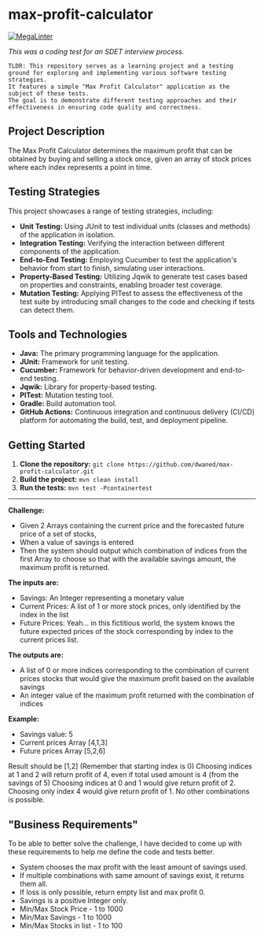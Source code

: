 # max-profit-calculator
[![MegaLinter](https://github.com/dwaned/max-profit-calculator/actions/workflows/mega-linter.yml/badge.svg)](https://github.com/dwaned/max-profit-calculator/actions/workflows/mega-linter.yml)

_This was a coding test for an SDET interview process._

```
TLDR: This repository serves as a learning project and a testing ground for exploring and implementing various software testing strategies.
It features a simple "Max Profit Calculator" application as the subject of these tests.
The goal is to demonstrate different testing approaches and their effectiveness in ensuring code quality and correctness.
```

## Project Description

The Max Profit Calculator determines the maximum profit that can be obtained by buying and selling a stock once, given an array of stock prices where each index represents a point in time.

## Testing Strategies

This project showcases a range of testing strategies, including:

* **Unit Testing:** Using JUnit to test individual units (classes and methods) of the application in isolation.
* **Integration Testing:**  Verifying the interaction between different components of the application.
* **End-to-End Testing:** Employing Cucumber to test the application's behavior from start to finish, simulating user interactions.
* **Property-Based Testing:** Utilizing Jqwik to generate test cases based on properties and constraints, enabling broader test coverage.
* **Mutation Testing:** Applying PITest to assess the effectiveness of the test suite by introducing small changes to the code and checking if tests can detect them.

## Tools and Technologies

* **Java:** The primary programming language for the application.
* **JUnit:**  Framework for unit testing.
* **Cucumber:** Framework for behavior-driven development and end-to-end testing.
* **Jqwik:**  Library for property-based testing.
* **PITest:**  Mutation testing tool.
* **Gradle:** Build automation tool.
* **GitHub Actions:**  Continuous integration and continuous delivery (CI/CD) platform for automating the build, test, and deployment pipeline.

## Getting Started

1. **Clone the repository:** `git clone https://github.com/dwaned/max-profit-calculator.git`
2. **Build the project:**  `mvn clean install`
3. **Run the tests:** `mvn test -Pcontainertest`

-----

**Challenge:**
- Given 2 Arrays containing the current price and the forecasted future price of a set of stocks,
- When a value of savings is entered
- Then the system should output which combination of indices from the first Array to choose so that with the available savings amount, the maximum profit is returned.

**The inputs are:**
- Savings: An Integer representing a monetary value
- Current Prices: A list of 1 or more stock prices, only identified by the index in the list
- Future Prices: Yeah... in this fictitious world, the system knows the future expected prices of the stock
    corresponding by index to the current prices list.

**The outputs are:**
- A list of 0 or more indices corresponding to the combination of current prices stocks that would give the
    maximum profit based on the available savings
- An integer value of the maximum profit returned with the combination of indices

**Example:**

- Savings value: 5
- Current prices Array [4,1,3]
- Future prices Array [5,2,6]

Result should be [1,2] (Remember that starting index is 0)
Choosing indices at 1 and 2 will return profit of 4, even if total used amount is 4 (from the savings of 5)
Choosing indices at 0 and 1 would give return profit of 2.
Choosing only index 4 would give return profit of 1.
No other combinations is possible.


## **"Business Requirements"**


To be able to better solve the challenge, I have decided to come up with these requirements to help me define the
code and tests better.

- System chooses the max profit with the least amount of savings used.
- If multiple combinations with same amount of savings exist, it returns them all.
- If loss is only possible, return empty list and max profit 0.
- Savings is a positive Integer only.
- Min/Max Stock Price - 1 to 1000
- Min/Max Savings - 1 to 1000
- Min/Max Stocks in list - 1 to 100

